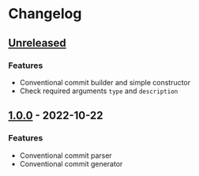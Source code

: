 # Changelog

## [Unreleased]

### Features

- Conventional commit builder and simple constructor
- Check required arguments `type` and `description`

## [1.0.0] - 2022-10-22

### Features

- Conventional commit parser
- Conventional commit generator

[Unreleased]: https://github.com/clean-code-rocks/conventional-commit/compare/v1.0.0...main
[1.0.0]: https://github.com/clean-code-rocks/conventional-commit/releases/tag/v1.0.0
